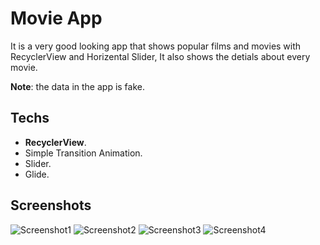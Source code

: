 
# Movie App

It is a very good looking app that shows popular films and movies with RecyclerView and Horizental Slider, It also shows the detials about every movie.


**Note**: the data in the app is fake.

## Techs
* **RecyclerView**.
* Simple Transition Animation.
* Slider.
* Glide.
## Screenshots

![Screenshot1](https://user-images.githubusercontent.com/79477855/148279585-2f897cb9-6511-440f-ba3e-70cccca1e38f.jpg)
![Screenshot2](https://user-images.githubusercontent.com/79477855/148279722-3024e450-db90-4fb6-a22d-14b125f1a67d.jpg)
![Screenshot3](https://user-images.githubusercontent.com/79477855/148280306-975f391b-35bf-4a37-b5bd-fa98a2f41e4f.jpg)
![Screenshot4](https://user-images.githubusercontent.com/79477855/148280186-851b15cc-41da-42d6-a938-f8b40d0fe515.jpg)

